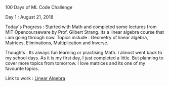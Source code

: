 100 Days of ML Code Challenge

Day 1 : August 21, 2018

Today's Progress : Started with Math and completed some lectures from MIT Opencourseware by Prof. Gilbert Strang. Its a linear algebra course that i am going through now. Topics include : Geometry of linear algebra, Matrices, Eliminations, Multiplication and Inverse.

Thoughts : Its always fun learning or practising Math. I almost went back to my school days. As it is my first day, I just completed a little. But planning to cover more topics from tomorrow. I love matrices and its one of my favourite topics.

Link to work : [Linear Algebra](https://ocw.mit.edu/courses/mathematics/18-06-linear-algebra-spring-2010/video-lectures/)
